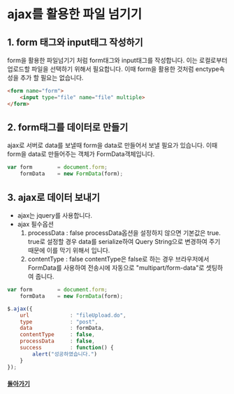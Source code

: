 # ajax를 활용한 파일 넘기기

## 1. form 태그와 input태그 작성하기
form을 활용한 파일넘기기 처럼 form태그와 input태그를 작성합니다. 이는 로컬로부터 업로드할 파일을 선택하기 위해서 필요합니다. 이때 form을 활용한 것처럼 enctype속성을 추가 할 필요는 없습니다.

```html
<form name="form">
	<input type="file" name="file" multiple>
</form>
```

## 2. form태그를 데이터로 만들기

ajax로 서버로 data를 보낼때 form을 data로 만들어서 보낼 필요가 있습니다. 이때 form을 data로 만들어주는 객체가 FormData객체입니다.

```js
var form        = document.form;
    formData    = new FormData(form);
```

## 3. ajax로 데이터 보내기

- ajax는 jquery를 사용합니다. 
- ajax 필수옵션
    1. processData : false
        processData옵션을 설정하지 않으면 기본값은 true. true로 설정할 경우 data를 serialize하여 Query String으로 변경하여 주기 때문에 이를 막기 위해서 입니다. 
    2. contentType : false
        contentType은 false로 하는 경우 브라우저에서 FormData를 사용하여 전송시에 자동으로 "multipart/form-data"로 셋팅하여 줍니다.

```js
var form        = document.form;
    formData    = new FormData(form);

$.ajax({
    url             : "fileUpload.do",
    type            : "post",
    data            : formData,
    contentType     : false,
    processData     : false,
    success         : function() {
        alert("성공하였습니다.")
    }
});
```

#### [돌아가기](../view.md)